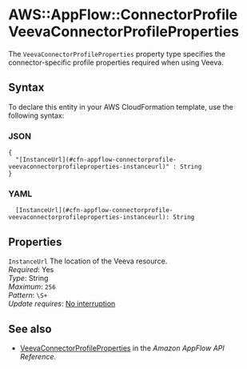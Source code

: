 # AWS::AppFlow::ConnectorProfile VeevaConnectorProfileProperties<a name="aws-properties-appflow-connectorprofile-veevaconnectorprofileproperties"></a>

 The `VeevaConnectorProfileProperties` property type specifies the connector\-specific profile properties required when using Veeva\. 

## Syntax<a name="aws-properties-appflow-connectorprofile-veevaconnectorprofileproperties-syntax"></a>

To declare this entity in your AWS CloudFormation template, use the following syntax:

### JSON<a name="aws-properties-appflow-connectorprofile-veevaconnectorprofileproperties-syntax.json"></a>

```
{
  "[InstanceUrl](#cfn-appflow-connectorprofile-veevaconnectorprofileproperties-instanceurl)" : String
}
```

### YAML<a name="aws-properties-appflow-connectorprofile-veevaconnectorprofileproperties-syntax.yaml"></a>

```
  [InstanceUrl](#cfn-appflow-connectorprofile-veevaconnectorprofileproperties-instanceurl): String
```

## Properties<a name="aws-properties-appflow-connectorprofile-veevaconnectorprofileproperties-properties"></a>

`InstanceUrl`  <a name="cfn-appflow-connectorprofile-veevaconnectorprofileproperties-instanceurl"></a>
 The location of the Veeva resource\.   
*Required*: Yes  
*Type*: String  
*Maximum*: `256`  
*Pattern*: `\S+`  
*Update requires*: [No interruption](https://docs.aws.amazon.com/AWSCloudFormation/latest/UserGuide/using-cfn-updating-stacks-update-behaviors.html#update-no-interrupt)

## See also<a name="aws-properties-appflow-connectorprofile-veevaconnectorprofileproperties--seealso"></a>
+ [VeevaConnectorProfileProperties](https://docs.aws.amazon.com/appflow/1.0/APIReference/API_VeevaConnectorProfileProperties.html) in the *Amazon AppFlow API Reference*\.